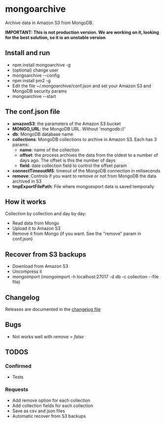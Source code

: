 # mongoarchive

Archive data in Amazon S3 from MongoDB. 

**IMPORTANT: This is not production version. We are working on it, looking for the best solution, so it is an unstable version**

## Install and run
- npm install mongoarchive -g
- (optional) change user
- mongoarchive --config
- npm install pm2 -g
- Edit the file ~/.mongoarchive/conf.json and set your Amazon S3 and MongoDB security params
- mongoarchive --start

## The conf.json file
* **amazonS3**: the parameters of the Amazon S3 bucket
* **MONGO_URL**: the MongoDB URL. Without 'mongodb://'
* **db**: MongoDB database name
* **collections**: MongoDB collections to archive in Amazon S3. Each has 3 params:
    * **name**: name of the collection
    * **offset**: the process archives the data from the oldest to a number of days ago. The offset is this the number of days
    * **field**: date collection field to control the offset param
* **connectTimeoutMS**: timeout of the MongoDB connection in miliseconds
* **remove**: Controls if you want to remove or not from MongoDB the data archived in S3
* **tmpExportFilePath**: File where mongoexport data is saved temporally

## How it works 
Collection by collection and day by day:
- Read data from Mongo 
- Upload it to Amazon S3
- Remove it from Mongo (if you want. See the "remove" param in conf.json)

## Recover from S3 backups
- Download from Amazon S3
- Uncompress it
- mongoimport (mongoimport -h localhost:27017 -d db -c collection --file file)

## Changelog
Releases are documented in the [changelog file](./changelog.md)

## Bugs
- Not works well with *remove = false*

## TODOS
### Confirmed
- Tests
### Requests
- Add remove option for each collection
- Add collection fields for each collection
- Save as csv and json files
- Automatic recover from S3 backups
